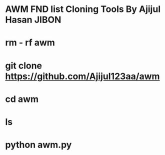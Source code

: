 # AWM FND list Cloning Tools By Ajijul Hasan JIBON
# rm - rf awm
# git clone https://github.com/Ajijul123aa/awm
# cd awm
# ls
# python awm.py
